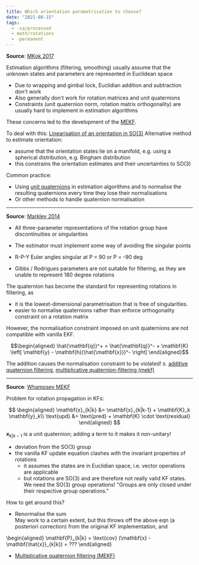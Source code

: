```yaml
---
title: Which orientation parametrisation to choose?
date: "2021-08-15"
tags:
  - -sa/processed
  - math/rotations
  - -permanent
---
```


**Source**: [MKok 2017](../studienarbeit/mkok-2017.md)

Estimation algorithms (filtering, smoothing) usually assume that the unknown states and parameters are represented in Euclidean space

*   Due to wrapping and gimbal lock, Euclidian addition and subtraction don't work
*   Also generally don't work for rotation matrices and unit quaternions
*   Constraints (unit quaternion norm, rotation matrix orthogonality) are usually hard to implement in estimation algorithms

These concerns led to the development of the [MEKF](../studienarbeit/50.4.2-multiplicative-quaternion-filtering-mekf.md).

To deal with this: [Linearisation of an orientation in SO(3)](../studienarbeit/linearisation-of-an-orientation-in-so-3.md)
Alternative method to estimate orientation:

*   assume that the orientation states lie on a manifold, e.g. using a spherical distribution, e.g. Bingham distribution
*   this constrains the orientation estimates and their uncertainties to SO(3)

Common practice:

*   Using [unit quaternions](../studienarbeit/unit-quaternions.md) in estimation algorithms and to normalise the resulting quaternions every time they lose their normalisations
*   Or other methods to handle quaternion normalisation

* * *

**Source**: [Markley 2014](../studienarbeit/markley-2014.md)

*   All three-parameter representations of the rotation group have discontinuities or singularities
*   The estimator must implement some way of avoiding the singular points

*   R-P-Y Euler angles singular at P = 90 or P = -90 deg
*   Gibbs / Rodrigues parameters are not suitable for filtering, as they are unable to represent 180 degree rotations

The quaternion has become the standard for representing rotations in filtering, as

*   it is the lowest-dimensional parametrisation that is free of singularities.
*   easier to normalise quaternions rather than enforce orthogonality constraint on a rotation matrix

However, the normalisation constraint imposed on unit quaternions are not compatible with vanilla EKF.

$$\begin{aligned}
\hat{\mathbf{q}}^+
	= \hat{\mathbf{q}}^-
		+ \mathbf{K} \left[ \mathbf{y} - \mathbf{h}(\hat{\mathbf{x}})^- \right]
\end{aligned}$$

The addition causes the normalisation constraint to be violated!
s. [additive quaternion filtering](../studienarbeit/50.4.1-additive-quaternion-filtering.md), [multiplicative quaternion-filtering (mekf)](../studienarbeit/50.4.2-multiplicative-quaternion-filtering-mekf.md)

* * *

**Source**: [Whampsey MEKF](../studienarbeit/whampsey-mekf.md)

Problem for rotation propagation in KFs:

$$
\begin{aligned}
\mathbf{x}_{k|k} &= \mathbf{x}_{k|k-1} + \mathbf{K}_k \mathbf{y}_k\\
\text{upd} &= \text{pred} + \mathbf{K} \cdot \text{residual}
\end{aligned}
$$

$\mathbf{x}_{k|k-1}$ is a unit quaternion; adding a term to it makes it non-unitary!

*   deviation from the SO(3) group
*   the vanilla KF update equation clashes with the invariant properties of rotations
    *   it assumes the states are in Euclidian space, i.e. vector operations are applicable
    *   but rotations are SO(3) and are therefore not really valid KF states. We need the SO(3) group operations!
        "Groups are only closed under their respective group operations."

How to get around this?

*   Renormalise the sum  
    May work to a certain extent, but this throws off the above eqn (a posteriori correction) from the original KF implementation, and

<div class="math math-block">
	\begin{aligned}
\mathbf{P}_{k|k} = \text{cov} (\mathbf{x} - \mathbf{\hat{x}}_{k|k}) = ???
\end{aligned}
</div>

*   [Multiplicative quaternion filtering (MEKF)](../studienarbeit/50.4.2-multiplicative-quaternion-filtering-mekf.md)


